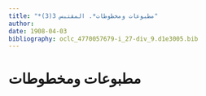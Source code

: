 ```yaml
---
title: "*مطبوعات ومخطوطات*. المقتبس 3(3)"
author: 
date: 1908-04-03
bibliography: oclc_4770057679-i_27-div_9.d1e3005.bib
---
```




#  مطبوعات ومخطوطات 

